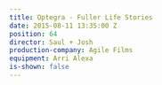 ```yaml
---
title: Optegra - Fuller Life Stories
date: 2015-08-11 13:35:00 Z
position: 64
director: Saul + Josh
production-company: Agile Films
equipment: Arri Alexa
is-shown: false
---
```


